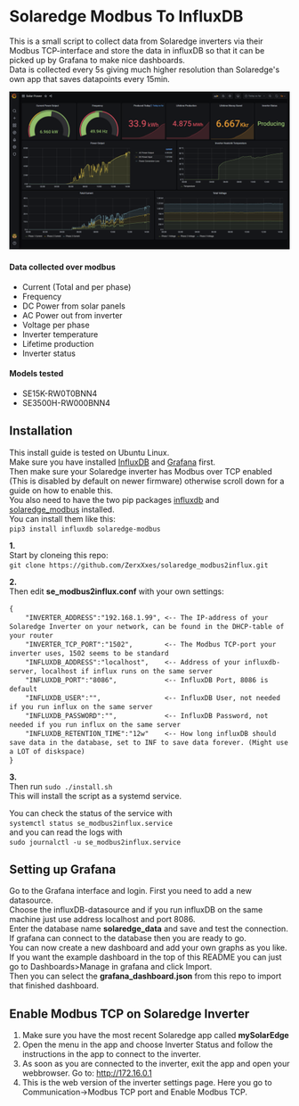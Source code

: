 # Solaredge Modbus To InfluxDB
This is a small script to collect data from Solaredge inverters via their Modbus TCP-interface and store the data in influxDB so that it can be picked up by Grafana to make nice dashboards.   
Data is collected every 5s giving much higher resolution than Solaredge's own app that saves datapoints every 15min.  

![Example Grafana dashborad](/docs/solar_dash.png "A Grafana dashboard with this data")

#### Data collected over modbus
- Current (Total and per phase)
- Frequency
- DC Power from solar panels
- AC Power out from inverter
- Voltage per phase
- Inverter temperature
- Lifetime production
- Inverter status

#### Models tested
- SE15K-RW0T0BNN4
- SE3500H-RW000BNN4

## Installation
This install guide is tested on Ubuntu Linux.  
Make sure you have installed [InfluxDB](https://docs.influxdata.com/influxdb/v1.8/introduction/install/) and [Grafana](https://grafana.com/docs/grafana/latest/installation/debian/) first.  
Then make sure your Solaredge inverter has Modbus over TCP enabled (This is disabled by default on newer firmware) otherwise scroll down for a guide on how to enable this.  
You also need to have the two pip packages [influxdb](https://pypi.org/project/influxdb/) and [solaredge_modbus](https://pypi.org/project/solaredge-modbus/) installed.  
You can install them like this:  
``pip3 install influxdb solaredge-modbus``  

**1.**  
Start by cloneing this repo:  
``git clone https://github.com/ZerxXxes/solaredge_modbus2influx.git``  
  
**2.**  
Then edit **se_modbus2influx.conf** with your own settings:  

    {
        "INVERTER_ADDRESS":"192.168.1.99", <-- The IP-address of your Solaredge Inverter on your network, can be found in the DHCP-table of your router
        "INVERTER_TCP_PORT":"1502",        <-- The Modbus TCP-port your inverter uses, 1502 seems to be standard
        "INFLUXDB_ADDRESS":"localhost",    <-- Address of your influxdb-server, localhost if influx runs on the same server
        "INFLUXDB_PORT":"8086",            <-- InfluxDB Port, 8086 is default
        "INFLUXDB_USER":"",                <-- InfluxDB User, not needed if you run influx on the same server
        "INFLUXDB_PASSWORD":"",            <-- InfluxDB Password, not needed if you run influx on the same server
        "INFLUXDB_RETENTION_TIME":"12w"    <-- How long influxDB should save data in the database, set to INF to save data forever. (Might use a LOT of diskspace)
    }  
  
**3.**  
Then run ``sudo ./install.sh``  
This will install the script as a systemd service.  
  
You can check the status of the service with  
``systemctl status se_modbus2influx.service``  
and you can read the logs with  
``sudo journalctl -u se_modbus2influx.service``  

## Setting up Grafana  
Go to the Grafana interface and login. First you need to add a new datasource.  
Choose the influxDB-datasource and if you run influxDB on the same machine just use address localhost and port 8086.  
Enter the database name **solaredge_data** and save and test the connection.  
If grafana can connect to the database then you are ready to go.  
You can now create a new dashboard and add your own graphs as you like.  
If you want the example dashboard in the top of this README you can just go to Dashboards>Manage in grafana and click Import.  
Then you can select the **grafana_dashboard.json** from this repo to import that finished dashboard.  

## Enable Modbus TCP on Solaredge Inverter
1. Make sure you have the most recent Solaredge app called **mySolarEdge**
2. Open the menu in the app and choose Inverter Status and follow the instructions in the app to connect to the inverter.
3. As soon as you are connected to the inverter, exit the app and open your webbrowser. Go to: http://172.16.0.1
4. This is the web version of the inverter settings page. Here you go to Communication->Modbus TCP port and Enable Modbus TCP.
